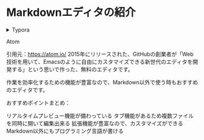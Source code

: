 # Markdownエディタの紹介

<details><summary>Typora</summary>

引用元：https://typora.io/

1. 即時プレビュー機能が備わっているため、直感的に操作できる
1. アウトライン機能があるため、書いた文章を更に見やすくできる
1. テーブル書く便利機能があり、Excelコピペでも作れる
1. ドラッグアンドドロップで画像が挿入できる
1. プラグインの追加が不要で、そのまま使える
</details>


Atom




引用元：https://atom.io/
2015年にリリースされた、GitHubの創業者が「Web技術を用いて、Emacsのように自由にカスタマイズできる新世代のエディタを開発する」という思いで作った、無料のエディタです。

作業を効率化するための機能が豊富なので、Markdown以外で使う時もおすすめのエディタです。

おすすめポイントまとめ：

リアルタイムプレビュー機能が備わっている
タブ機能があるため複数ファイルを同時に開いて編集出来る
拡張機能が豊富なので、カスタマイズができる
Markdown以外にもプログラミング言語が書ける